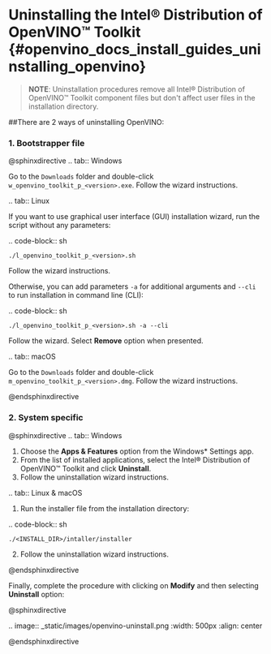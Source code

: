 # Uninstalling the Intel® Distribution of OpenVINO™ Toolkit {#openvino_docs_install_guides_uninstalling_openvino}

> **NOTE**: Uninstallation procedures remove all Intel® Distribution of OpenVINO™ Toolkit component files but don't affect user files in the installation directory.

##There are 2 ways of uninstalling OpenVINO:

### 1. Bootstrapper file

@sphinxdirective
.. tab:: Windows

  Go to the `Downloads` folder and double-click `w_openvino_toolkit_p_<version>.exe`. Follow the wizard instructions.

.. tab:: Linux

  If you want to use graphical user interface (GUI) installation wizard, run the script without any parameters:
  
  .. code-block:: sh
  
    ./l_openvino_toolkit_p_<version>.sh

  Follow the wizard instructions.

  Otherwise, you can add parameters `-a` for additional arguments and `--cli` to run installation in command line (CLI):
  
  .. code-block:: sh
    
    ./l_openvino_toolkit_p_<version>.sh -a --cli

  Follow the wizard. Select **Remove** option when presented.

.. tab:: macOS

  Go to the `Downloads` folder and double-click `m_openvino_toolkit_p_<version>.dmg`. Follow the wizard instructions.

@endsphinxdirective

### 2. System specific

@sphinxdirective
.. tab:: Windows

  1. Choose the **Apps & Features** option from the Windows* Settings app.
  2. From the list of installed applications, select the Intel® Distribution of OpenVINO™ Toolkit and click **Uninstall**.
  3. Follow the uninstallation wizard instructions.

.. tab:: Linux & macOS

  1. Run the installer file from the installation directory:
   
  .. code-block:: sh
  
    ./<INSTALL_DIR>/intaller/installer

  2. Follow the uninstallation wizard instructions.

@endsphinxdirective

Finally, complete the procedure with clicking on **Modify** and then selecting **Uninstall** option:

   @sphinxdirective

   .. image:: _static/images/openvino-uninstall.png
      :width: 500px
      :align: center

   @endsphinxdirective
